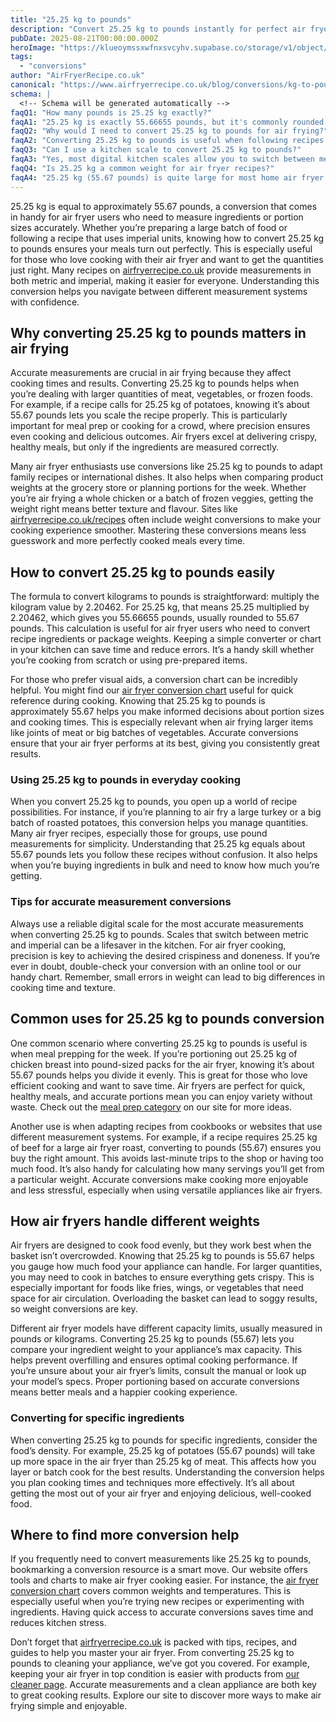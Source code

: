 ```yaml
---
title: "25.25 kg to pounds"
description: "Convert 25.25 kg to pounds instantly for perfect air fryer recipes. Get accurate measurements for ingredients, portions, and meal prep with our easy guide."
pubDate: 2025-08-21T00:00:00.000Z
heroImage: "https://klueoymssxwfnxsvcyhv.supabase.co/storage/v1/object/public/Shmucket/25-25-kg-to-pounds.webp"
tags:
  - "conversions"
author: "AirFryerRecipe.co.uk"
canonical: "https://www.airfryerrecipe.co.uk/blog/conversions/kg-to-pounds/25-25-kg-to-pounds"
schema: |
  <!-- Schema will be generated automatically -->
faqQ1: "How many pounds is 25.25 kg exactly?"
faqA1: "25.25 kg is exactly 55.66655 pounds, but it's commonly rounded to 55.67 pounds for practical use. This conversion uses the standard multiplier of 2.20462 pounds per kilogram. For most cooking purposes, especially in air frying, rounding to two decimal places is perfectly accurate."
faqQ2: "Why would I need to convert 25.25 kg to pounds for air frying?"
faqA2: "Converting 25.25 kg to pounds is useful when following recipes that use imperial measurements or when buying ingredients labelled in pounds. Air fryer recipes often specify weights to ensure proper cooking times and portion sizes. Knowing that 25.25 kg equals about 55.67 pounds helps you scale recipes accurately and avoid overfilling your air fryer basket."
faqQ3: "Can I use a kitchen scale to convert 25.25 kg to pounds?"
faqA3: "Yes, most digital kitchen scales allow you to switch between metric and imperial units. If your scale displays pounds, simply weigh your 25.25 kg item, and it will show the equivalent in pounds (approximately 55.67). This is a quick and error-free way to handle conversions while prepping ingredients for your air fryer."
faqQ4: "Is 25.25 kg a common weight for air fryer recipes?"
faqA4: "25.25 kg (55.67 pounds) is quite large for most home air fryer recipes, as it's more suited to bulk cooking or commercial use. However, you might encounter this weight when meal prepping in large quantities or converting recipes for big gatherings. For smaller batches, you'd typically work with fractions of this amount, but the conversion principle remains the same."
---
```

<p>25.25 kg is equal to approximately 55.67 pounds, a conversion that comes in handy for air fryer users who need to measure ingredients or portion sizes accurately. Whether you’re preparing a large batch of food or following a recipe that uses imperial units, knowing how to convert 25.25 kg to pounds ensures your meals turn out perfectly. This is especially useful for those who love cooking with their air fryer and want to get the quantities just right. Many recipes on <a href=https://www.airfryerrecipe.co.uk/>airfryerrecipe.co.uk</a> provide measurements in both metric and imperial, making it easier for everyone. Understanding this conversion helps you navigate between different measurement systems with confidence.</p>

<h2>Why converting 25.25 kg to pounds matters in air frying</h2>
<p>Accurate measurements are crucial in air frying because they affect cooking times and results. Converting 25.25 kg to pounds helps when you’re dealing with larger quantities of meat, vegetables, or frozen foods. For example, if a recipe calls for 25.25 kg of potatoes, knowing it’s about 55.67 pounds lets you scale the recipe properly. This is particularly important for meal prep or cooking for a crowd, where precision ensures even cooking and delicious outcomes. Air fryers excel at delivering crispy, healthy meals, but only if the ingredients are measured correctly.</p>
<p>Many air fryer enthusiasts use conversions like 25.25 kg to pounds to adapt family recipes or international dishes. It also helps when comparing product weights at the grocery store or planning portions for the week. Whether you’re air frying a whole chicken or a batch of frozen veggies, getting the weight right means better texture and flavour. Sites like <a href=https://www.airfryerrecipe.co.uk/recipes>airfryerrecipe.co.uk/recipes</a> often include weight conversions to make your cooking experience smoother. Mastering these conversions means less guesswork and more perfectly cooked meals every time.</p>

<h2>How to convert 25.25 kg to pounds easily</h2>
<p>The formula to convert kilograms to pounds is straightforward: multiply the kilogram value by 2.20462. For 25.25 kg, that means 25.25 multiplied by 2.20462, which gives you 55.66655 pounds, usually rounded to 55.67 pounds. This calculation is useful for air fryer users who need to convert recipe ingredients or package weights. Keeping a simple converter or chart in your kitchen can save time and reduce errors. It’s a handy skill whether you’re cooking from scratch or using pre-prepared items.</p>
<p>For those who prefer visual aids, a conversion chart can be incredibly helpful. You might find our <a href=https://www.airfryerrecipe.co.uk/air-fryer-conversion-chart>air fryer conversion chart</a> useful for quick reference during cooking. Knowing that 25.25 kg to pounds is approximately 55.67 helps you make informed decisions about portion sizes and cooking times. This is especially relevant when air frying larger items like joints of meat or big batches of vegetables. Accurate conversions ensure that your air fryer performs at its best, giving you consistently great results.</p>

<h3>Using 25.25 kg to pounds in everyday cooking</h3>
<p>When you convert 25.25 kg to pounds, you open up a world of recipe possibilities. For instance, if you’re planning to air fry a large turkey or a big batch of roasted potatoes, this conversion helps you manage quantities. Many air fryer recipes, especially those for groups, use pound measurements for simplicity. Understanding that 25.25 kg equals about 55.67 pounds lets you follow these recipes without confusion. It also helps when you’re buying ingredients in bulk and need to know how much you’re getting.</p>

<h3>Tips for accurate measurement conversions</h3>
<p>Always use a reliable digital scale for the most accurate measurements when converting 25.25 kg to pounds. Scales that switch between metric and imperial can be a lifesaver in the kitchen. For air fryer cooking, precision is key to achieving the desired crispiness and doneness. If you’re ever in doubt, double-check your conversion with an online tool or our handy chart. Remember, small errors in weight can lead to big differences in cooking time and texture.</p>

<h2>Common uses for 25.25 kg to pounds conversion</h2>
<p>One common scenario where converting 25.25 kg to pounds is useful is when meal prepping for the week. If you’re portioning out 25.25 kg of chicken breast into pound-sized packs for the air fryer, knowing it’s about 55.67 pounds helps you divide it evenly. This is great for those who love efficient cooking and want to save time. Air fryers are perfect for quick, healthy meals, and accurate portions mean you can enjoy variety without waste. Check out the <a href=https://www.airfryerrecipe.co.uk/recipe-category/meal-prep>meal prep category</a> on our site for more ideas.</p>
<p>Another use is when adapting recipes from cookbooks or websites that use different measurement systems. For example, if a recipe requires 25.25 kg of beef for a large air fryer roast, converting to pounds (55.67) ensures you buy the right amount. This avoids last-minute trips to the shop or having too much food. It’s also handy for calculating how many servings you’ll get from a particular weight. Accurate conversions make cooking more enjoyable and less stressful, especially when using versatile appliances like air fryers.</p>

<h2>How air fryers handle different weights</h2>
<p>Air fryers are designed to cook food evenly, but they work best when the basket isn’t overcrowded. Knowing that 25.25 kg to pounds is 55.67 helps you gauge how much food your appliance can handle. For larger quantities, you may need to cook in batches to ensure everything gets crispy. This is especially important for foods like fries, wings, or vegetables that need space for air circulation. Overloading the basket can lead to soggy results, so weight conversions are key.</p>
<p>Different air fryer models have different capacity limits, usually measured in pounds or kilograms. Converting 25.25 kg to pounds (55.67) lets you compare your ingredient weight to your appliance’s max capacity. This helps prevent overfilling and ensures optimal cooking performance. If you’re unsure about your air fryer’s limits, consult the manual or look up your model’s specs. Proper portioning based on accurate conversions means better meals and a happier cooking experience.</p>

<h3>Converting for specific ingredients</h3>
<p>When converting 25.25 kg to pounds for specific ingredients, consider the food’s density. For example, 25.25 kg of potatoes (55.67 pounds) will take up more space in the air fryer than 25.25 kg of meat. This affects how you layer or batch cook for the best results. Understanding the conversion helps you plan cooking times and techniques more effectively. It’s all about getting the most out of your air fryer and enjoying delicious, well-cooked food.</p>

<h2>Where to find more conversion help</h2>
<p>If you frequently need to convert measurements like 25.25 kg to pounds, bookmarking a conversion resource is a smart move. Our website offers tools and charts to make air fryer cooking easier. For instance, the <a href=https://www.airfryerrecipe.co.uk/air-fryer-conversion-chart>air fryer conversion chart</a> covers common weights and temperatures. This is especially useful when you’re trying new recipes or experimenting with ingredients. Having quick access to accurate conversions saves time and reduces kitchen stress.</p>
<p>Don’t forget that <a href=https://www.airfryerrecipe.co.uk/>airfryerrecipe.co.uk</a> is packed with tips, recipes, and guides to help you master your air fryer. From converting 25.25 kg to pounds to cleaning your appliance, we’ve got you covered. For example, keeping your air fryer in top condition is easier with products from <a href=https://www.airfryerrecipe.co.uk/air-fryer-cleaner>our cleaner page</a>. Accurate measurements and a clean appliance are both key to great cooking results. Explore our site to discover more ways to make air frying simple and enjoyable.</p>
